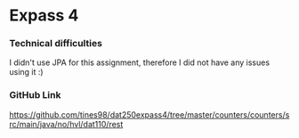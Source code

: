 # Expass 4
### Technical difficulties
I didn't use JPA for this assignment, therefore I did not have any issues using it :)

### GitHub Link
https://github.com/tines98/dat250expass4/tree/master/counters/counters/src/main/java/no/hvl/dat110/rest
